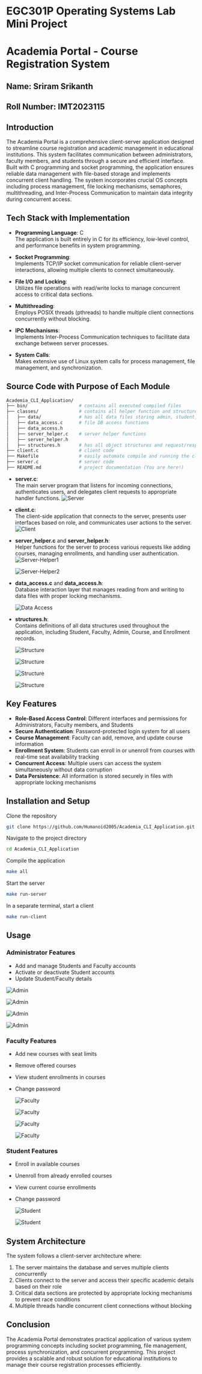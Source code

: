 # EGC301P Operating Systems Lab Mini Project
# Academia Portal - Course Registration System

## Name: Sriram Srikanth
## Roll Number: IMT2023115

## Introduction
The Academia Portal is a comprehensive client-server application designed to streamline course registration and academic management in educational institutions. This system facilitates communication between administrators, faculty members, and students through a secure and efficient interface. Built with C programming and socket programming, the application ensures reliable data management with file-based storage and implements concurrent client handling. The system incorporates crucial OS concepts including process management, file locking mechanisms, semaphores, multithreading, and Inter-Process Communication to maintain data integrity during concurrent access.

## Tech Stack with Implementation
- **Programming Language**: C  
  The application is built entirely in C for its efficiency, low-level control, and performance benefits in system programming.
  
- **Socket Programming**:  
  Implements TCP/IP socket communication for reliable client-server interactions, allowing multiple clients to connect simultaneously.
  
- **File I/O and Locking**:  
  Utilizes file operations with read/write locks to manage concurrent access to critical data sections.
  
- **Multithreading**:  
  Employs POSIX threads (pthreads) to handle multiple client connections concurrently without blocking.
  
- **IPC Mechanisms**:  
  Implements Inter-Process Communication techniques to facilitate data exchange between server processes.
  
- **System Calls**:  
  Makes extensive use of Linux system calls for process management, file management, and synchronization.

## Source Code with Purpose of Each Module

```bash
Academia_CLI_Application/
├── bin/                   # contains all executed compiled files
├── classes/               # contains all helper function and structure files
│   ├── data/              # has all data files storing admin, student, faculty, course, enrollments data
│   ├── data_access.c      # file DB access functions
│   ├── data_access.h      
│   ├── server_helper.c    # server helper functions
│   ├── server_helper.h      
│   ├── structures.h       # has all object structures and request/response structs for socket communication
├── client.c               # client code
├── Makefile               # easily automate compile and running the client/server codes
├── server.c               # server code
├── README.md              # project documentation (You are here!)
```

- **server.c**:  
  The main server program that listens for incoming connections, authenticates users, and delegates client requests to appropriate handler functions.
  ![Server](./images/server.png)
  
- **client.c**:  
  The client-side application that connects to the server, presents user interfaces based on role, and communicates user actions to the server.
  ![Client](./images/client.png)
  
- **server_helper.c** and **server_helper.h**:  
  Helper functions for the server to process various requests like adding courses, managing enrollments, and handling user authentication.
  ![Server-Helper1](./images/server_helper1.png)

  ![Server-Helper2](./images/server_helper2.png)
  
- **data_access.c** and **data_access.h**:  
  Database interaction layer that manages reading from and writing to data files with proper locking mechanisms.

  ![Data Access](./images/data_access.png)
  
- **structures.h**:  
  Contains definitions of all data structures used throughout the application, including Student, Faculty, Admin, Course, and Enrollment records.

  ![Structure](./images/structures1.png)

  ![Structure](./images/structures2.png)

  ![Structure](./images/structures3.png)

  ![Structure](./images/structures4.png)

## Key Features
- **Role-Based Access Control**: Different interfaces and permissions for Administrators, Faculty members, and Students
- **Secure Authentication**: Password-protected login system for all users
- **Course Management**: Faculty can add, remove, and update course information
- **Enrollment System**: Students can enroll in or unenroll from courses with real-time seat availability tracking
- **Concurrent Access**: Multiple users can access the system simultaneously without data corruption
- **Data Persistence**: All information is stored securely in files with appropriate locking mechanisms

## Installation and Setup

Clone the repository
```bash
git clone https://github.com/Humanoid2005/Academia_CLI_Application.git
```

Navigate to the project directory
```bash
cd Academia_CLI_Application
```

Compile the application
```bash
make all
```

Start the server
```bash
make run-server
```

In a separate terminal, start a client
```bash
make run-client
```

## Usage

### Administrator Features
- Add and manage Students and Faculty accounts
- Activate or deactivate Student accounts
- Update Student/Faculty details

![Admin](./images/admin1.jpeg)

![Admin](./images/admin2.jpeg)

![Admin](./images/admin3.jpeg)

![Admin](./images/admin4.jpeg)

### Faculty Features
- Add new courses with seat limits
- Remove offered courses
- View student enrollments in courses
- Change password

  ![Faculty](./images/faculty1.jpeg)

  ![Faculty](./images/faculty2.jpeg)

  ![Faculty](./images/faculty3.jpeg)

  ![Faculty](./images/faculty4.jpeg)

### Student Features
- Enroll in available courses
- Unenroll from already enrolled courses
- View current course enrollments
- Change password

  ![Student](./images/student1.jpeg)

  ![Student](./images/student1.jpeg)

## System Architecture
The system follows a client-server architecture where:
1. The server maintains the database and serves multiple clients concurrently
2. Clients connect to the server and access their specific academic details based on their role
3. Critical data sections are protected by appropriate locking mechanisms to prevent race conditions
4. Multiple threads handle concurrent client connections without blocking

## Conclusion
The Academia Portal demonstrates practical application of various system programming concepts including socket programming, file management, process synchronization, and concurrent programming. This project provides a scalable and robust solution for educational institutions to manage their course registration processes efficiently.

